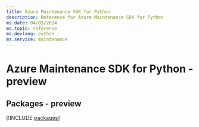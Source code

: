```yaml
---
title: Azure Maintenance SDK for Python
description: Reference for Azure Maintenance SDK for Python
ms.date: 04/03/2024
ms.topic: reference
ms.devlang: python
ms.service: maintenance
---
```

# Azure Maintenance SDK for Python - preview
## Packages - preview
[!INCLUDE [packages](maintenance-index.md)]